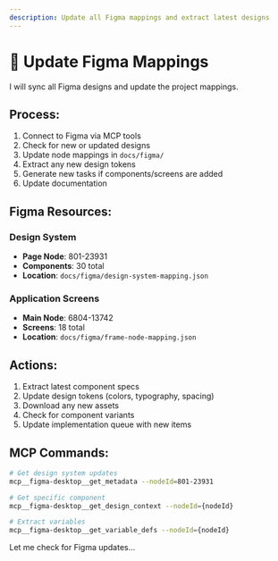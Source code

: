 ```yaml
---
description: Update all Figma mappings and extract latest designs
---
```


# 🎨 Update Figma Mappings

I will sync all Figma designs and update the project mappings.

## Process:
1. Connect to Figma via MCP tools
2. Check for new or updated designs
3. Update node mappings in `docs/figma/`
4. Extract any new design tokens
5. Generate new tasks if components/screens are added
6. Update documentation

## Figma Resources:

### Design System
- **Page Node**: 801-23931
- **Components**: 30 total
- **Location**: `docs/figma/design-system-mapping.json`

### Application Screens
- **Main Node**: 6804-13742
- **Screens**: 18 total
- **Location**: `docs/figma/frame-node-mapping.json`

## Actions:
1. Extract latest component specs
2. Update design tokens (colors, typography, spacing)
3. Download any new assets
4. Check for component variants
5. Update implementation queue with new items

## MCP Commands:
```bash
# Get design system updates
mcp__figma-desktop__get_metadata --nodeId=801-23931

# Get specific component
mcp__figma-desktop__get_design_context --nodeId={nodeId}

# Extract variables
mcp__figma-desktop__get_variable_defs --nodeId={nodeId}
```

Let me check for Figma updates...
